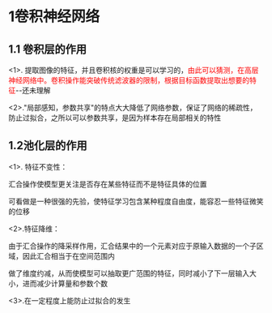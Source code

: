 # 1卷积神经网络
## 1.1 卷积层的作用
<1>. 提取图像的特征，并且卷积核的权重是可以学习的，<font color="red">由此可以猜测，在高层神经网络中。卷积操作能突破传统滤波器的限制，根据目标函数提取出想要的特征</font>--还未理解

<2>."局部感知，参数共享"的特点大大降低了网络参数，保证了网络的稀疏性，防止过拟合，之所以可以参数共享，是因为样本存在局部相关的特性


## 1.2池化层的作用
<1>. 特征不变性：

汇合操作使模型更关注是否存在某些特征而不是特征具体的位置

可看做是一种很强的先验，使特征学习包含某种程度自由度，能容忍一些特征微笑的位移

<2>.特征降维：

由于汇合操作的降采样作用，汇合结果中的一个元素对应于原输入数据的一个子区域，因此汇合相当于在空间范围内

做了维度约减，从而使模型可以抽取更广范围的特征，同时减小了下一层输入大小，进而减少计算量和参数个数

<3>.在一定程度上能防止过拟合的发生

